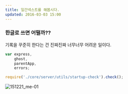 ```yaml
---
title: 일간넥스트를 해봅시다.
updated: 2016-03-03 15:00
---
```

### 한글로 쓰면 어떨까??
기록을 꾸준히 한다는 건 진짜진짜 너무너무 어려운 일이다. 

```javascript
var express,
    ghost,
    parentApp,
    errors;

require('./core/server/utils/startup-check').check();
```
![151221_me-01](https://cloud.githubusercontent.com/assets/7744615/13486444/85c8b534-e154-11e5-8de4-22fcee60b019.png)
